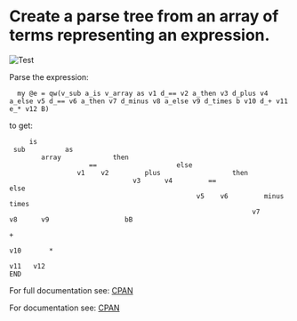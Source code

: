 # Create a parse tree from an array of terms representing an expression.

![Test](https://github.com/philiprbrenan/TreeTerm/workflows/Test/badge.svg)

Parse the expression:

```
  my @e = qw(v_sub a_is v_array as v1 d_== v2 a_then v3 d_plus v4 a_else v5 d_== v6 a_then v7 d_minus v8 a_else v9 d_times b v10 d_+ v11 e_* v12 B)
```

to get:

```
     is
 sub          as
        array             then
                    ==                    else
                 v1    v2         plus                  then
                               v3      v4         ==                     else
                                               v5    v6         minus            times
                                                             v7       v8      v9                   bB
                                                                                           +
                                                                                       v10       *
                                                                                             v11   v12
END
```

For full documentation see: [CPAN](https://metacpan.org/pod/Tree::Term)


For documentation see: [CPAN](https://metacpan.org/pod/Tree::Term)
